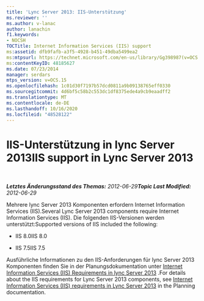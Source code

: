 ```yaml
---
title: 'Lync Server 2013: IIS-Unterstützung'
ms.reviewer: ''
ms.author: v-lanac
author: lanachin
f1.keywords:
- NOCSH
TOCTitle: Internet Information Services (IIS) support
ms:assetid: dfb9fafb-a3f5-4928-b451-49dba5499ea2
ms:mtpsurl: https://technet.microsoft.com/en-us/library/Gg398987(v=OCS.15)
ms:contentKeyID: 48185627
ms.date: 07/23/2014
manager: serdars
mtps_version: v=OCS.15
ms.openlocfilehash: 1c01d30f7197b57dcd0811a9b09138765eff0330
ms.sourcegitcommit: 4d6bf5c58b2c553dc1df8375ede4a9cb9eaadff2
ms.translationtype: MT
ms.contentlocale: de-DE
ms.lasthandoff: 10/16/2020
ms.locfileid: "48528122"
---
```

# <a name="iis-support-in-lync-server-2013"></a><span data-ttu-id="55226-102">IIS-Unterstützung in lync Server 2013</span><span class="sxs-lookup"><span data-stu-id="55226-102">IIS support in Lync Server 2013</span></span>

<div data-xmlns="http://www.w3.org/1999/xhtml">

<div class="topic" data-xmlns="http://www.w3.org/1999/xhtml" data-msxsl="urn:schemas-microsoft-com:xslt" data-cs="https://msdn.microsoft.com/">

<div data-asp="https://msdn2.microsoft.com/asp">



</div>

<div id="mainSection">

<div id="mainBody">

<span> </span>

<span data-ttu-id="55226-103">_**Letztes Änderungsstand des Themas:** 2012-06-29_</span><span class="sxs-lookup"><span data-stu-id="55226-103">_**Topic Last Modified:** 2012-06-29_</span></span>

<span data-ttu-id="55226-104">Mehrere lync Server 2013 Komponenten erfordern Internet Information Services (IIS).</span><span class="sxs-lookup"><span data-stu-id="55226-104">Several Lync Server 2013 components require Internet Information Services (IIS).</span></span> <span data-ttu-id="55226-105">Die folgenden IIS-Versionen werden unterstützt:</span><span class="sxs-lookup"><span data-stu-id="55226-105">Supported versions of IIS included the following:</span></span>

  - <span data-ttu-id="55226-106">IIS 8.0</span><span class="sxs-lookup"><span data-stu-id="55226-106">IIS 8.0</span></span>

  - <span data-ttu-id="55226-107">IIS 7.5</span><span class="sxs-lookup"><span data-stu-id="55226-107">IIS 7.5</span></span>

<span data-ttu-id="55226-108">Ausführliche Informationen zu den IIS-Anforderungen für lync Server 2013 Komponenten finden Sie in der Planungsdokumentation unter [Internet Information Services (IIS) Requirements in lync Server 2013](lync-server-2013-internet-information-services-iis-requirements.md) .</span><span class="sxs-lookup"><span data-stu-id="55226-108">For details about the IIS requirements for Lync Server 2013 components, see [Internet Information Services (IIS) requirements in Lync Server 2013](lync-server-2013-internet-information-services-iis-requirements.md) in the Planning documentation.</span></span>

</div>

<span> </span>

</div>

</div>

</div>

